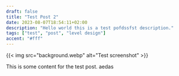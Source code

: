 ```yaml
---
draft: false
title: "Test Post 2"
date: 2023-08-07T18:54:11+02:00
description: "Hello world this is a test pofdssfst description."
tags: ["test", "post", "level design"]
accent: "#fff"
---
```


{{< img src="background.webp" alt="Test screenshot" >}}

This is some content for the test post. aedas